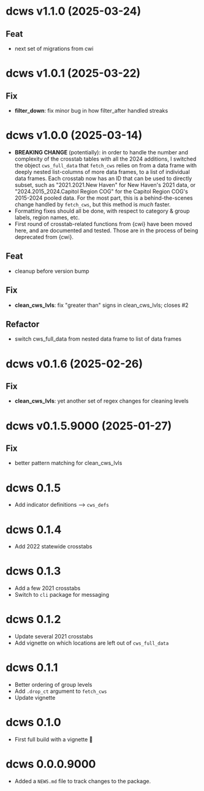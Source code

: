 # dcws v1.1.0 (2025-03-24)

## Feat

- next set of migrations from cwi

# dcws v1.0.1 (2025-03-22)

## Fix

- **filter_down**: fix minor bug in how filter_after handled streaks

# dcws v1.0.0 (2025-03-14)

* **BREAKING CHANGE** (potentially): in order to handle the number and complexity of the crosstab tables with all the 2024 additions, I switched the object `cws_full_data` that `fetch_cws` relies on from a data frame with deeply nested list-columns of more data frames, to a list of individual data frames. Each crosstab now has an ID that can be used to directly subset, such as "2021.2021.New Haven" for New Haven's 2021 data, or "2024.2015_2024.Capitol Region COG" for the Capitol Region COG's 2015-2024 pooled data. For the most part, this is a behind-the-scenes change handled by `fetch_cws`, but this method is _much_ faster.
* Formatting fixes should all be done, with respect to category & group labels, region names, etc.
* First round of crosstab-related functions from {cwi} have been moved here, and are documented and tested. Those are in the process of being deprecated from {cwi}.

## Feat

- cleanup before version bump

## Fix

- **clean_cws_lvls**: fix "greater than" signs in clean_cws_lvls; closes #2

## Refactor

- switch cws_full_data from nested data frame to list of data frames

# dcws v0.1.6 (2025-02-26)

## Fix

- **clean_cws_lvls**: yet another set of regex changes for cleaning levels

# dcws v0.1.5.9000 (2025-01-27)

## Fix

- better pattern matching for clean_cws_lvls


# dcws 0.1.5

* Add indicator definitions --> `cws_defs`

# dcws 0.1.4

* Add 2022 statewide crosstabs

# dcws 0.1.3

* Add a few 2021 crosstabs
* Switch to `cli` package for messaging

# dcws 0.1.2

* Update several 2021 crosstabs
* Add vignette on which locations are left out of `cws_full_data`

# dcws 0.1.1

* Better ordering of group levels
* Add `.drop_ct` argument to `fetch_cws`
* Update vignette

# dcws 0.1.0

* First full build with a vignette :tada:

# dcws 0.0.0.9000

* Added a `NEWS.md` file to track changes to the package.
